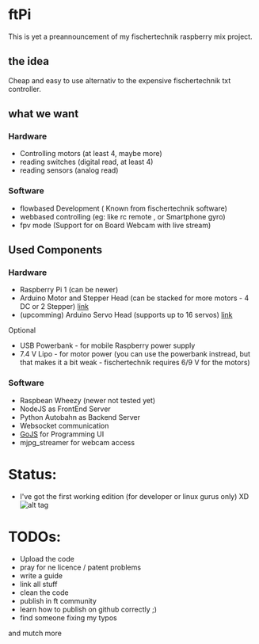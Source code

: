 # ftPi

This is yet a preannouncement of my fischertechnik raspberry mix project.

## the idea

Cheap and easy to use alternativ to the expensive fischertechnik txt controller.

## what we want
### Hardware

- Controlling motors (at least 4, maybe more)
- reading switches (digital read, at least 4)
- reading sensors (analog read)

### Software

- flowbased Development ( Known from fischertechnik software)
- webbased controlling (eg: like rc remote , or Smartphone gyro)
- fpv mode (Support for on Board Webcam with live stream)

## Used Components

### Hardware

- Raspberry Pi 1 (can be newer)
- Arduino Motor and Stepper Head (can be stacked for more motors - 4 DC or 2 Stepper) [link](https://learn.adafruit.com/adafruit-dc-and-stepper-motor-hat-for-raspberry-pi/overview)
- (upcomming) Arduino Servo Head (supports up to 16 servos) [link](https://learn.adafruit.com/adafruit-16-channel-pwm-servo-hat-for-raspberry-pi/overview)

Optional

- USB Powerbank - for mobile Raspberry power supply
- 7.4 V Lipo - for motor power (you can use the powerbank instread, but that makes it a bit weak - fischertechnik requires 6/9 V for the motors)

### Software

- Raspbean Wheezy (newer not tested yet)
- NodeJS as FrontEnd Server
- Python Autobahn as Backend Server
- Websocket communication 
- [GoJS](http://gojs.net/latest/samples/flowchart.html) for Programming UI
- mjpg_streamer for webcam access

# Status: 

- I've got the first working edition (for developer or linux gurus only) XD
![alt tag](http://hellofheaven.org/_staticImages/ftpi_preview.JPG)


# TODOs:

- Upload the code
- pray for ne licence / patent problems
- write a guide
- link all stuff
- clean the code
- publish in ft community
- learn how to publish on github correctly ;)
- find someone fixing my typos

and mutch more
